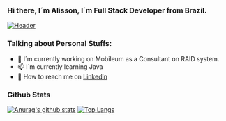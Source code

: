 ###   Hi there, I´m Alisson, I´m Full Stack Developer from Brazil.

[![Header](https://media.giphy.com/media/UtzyBJ9trryNO4R3Ee/source.gif "Header")](https://github.com/alisilva1) 

### Talking about Personal Stuffs:
- 🔭 I´m currently working on Mobileum as a Consultant on RAID system.
- 📫 I´m currently learning Java
- 💬 How to reach me on [Linkedin](https://www.linkedin.com/in/alisson-medeiros-337450119/)


### Github Stats
[![Anurag's github stats](https://github-readme-stats.vercel.app/api?username=alisilva1&theme=dracula)](https://github.com/alisilva1)
[![Top Langs](https://github-readme-stats.vercel.app/api/top-langs/?username=alisilva1&layout=compact)](https://github.com/alisilva1)
